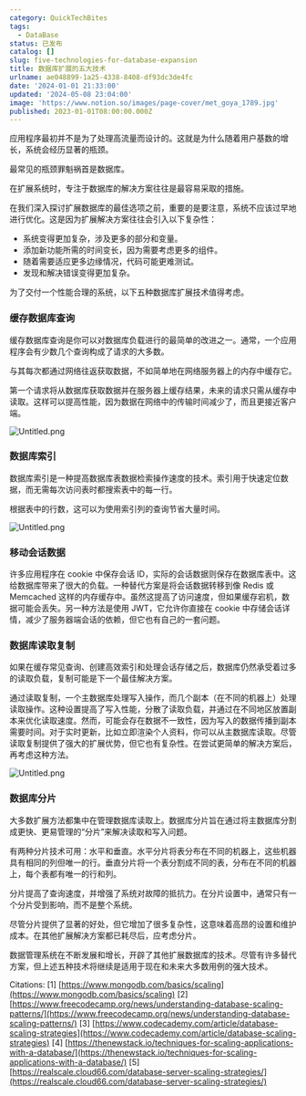 ```yaml
---
category: QuickTechBites
tags:
  - DataBase
status: 已发布
catalog: []
slug: five-technologies-for-database-expansion
title: 数据库扩展的五大技术
urlname: ae048899-1a25-4338-8408-df93dc3de4fc
date: '2024-01-01 21:33:00'
updated: '2024-05-08 23:04:00'
image: 'https://www.notion.so/images/page-cover/met_goya_1789.jpg'
published: 2023-01-01T08:00:00.000Z
---
```


应用程序最初并不是为了处理高流量而设计的。这就是为什么随着用户基数的增长，系统会经历显著的瓶颈。


最常见的瓶颈罪魁祸首是数据库。


在扩展系统时，专注于数据库的解决方案往往是最容易采取的措施。


在我们深入探讨扩展数据库的最佳选项之前，重要的是要注意，系统不应该过早地进行优化。这是因为扩展解决方案往往会引入以下复杂性：

- 系统变得更加复杂，涉及更多的部分和变量。
- 添加新功能所需的时间变长，因为需要考虑更多的组件。
- 随着需要适应更多边缘情况，代码可能更难测试。
- 发现和解决错误变得更加复杂。

为了交付一个性能合理的系统，以下五种数据库扩展技术值得考虑。


### **缓存数据库查询**


缓存数据库查询是你可以对数据库负载进行的最简单的改进之一。通常，一个应用程序会有少数几个查询构成了请求的大多数。


与其每次都通过网络往返获取数据，不如简单地在网络服务器上的内存中缓存它。


第一个请求将从数据库获取数据并在服务器上缓存结果，未来的请求只需从缓存中读取。这样可以提高性能，因为数据在网络中的传输时间减少了，而且更接近客户端。


![Untitled.png](https://prod-files-secure.s3.us-west-2.amazonaws.com/5d24fe63-e567-4804-86f9-9fdc62e13082/90ccd300-8cb4-4392-a93f-76f7d0b7f352/Untitled.png?X-Amz-Algorithm=AWS4-HMAC-SHA256&X-Amz-Content-Sha256=UNSIGNED-PAYLOAD&X-Amz-Credential=ASIAZI2LB466QFLPF6DQ%2F20250321%2Fus-west-2%2Fs3%2Faws4_request&X-Amz-Date=20250321T213250Z&X-Amz-Expires=3600&X-Amz-Security-Token=IQoJb3JpZ2luX2VjEFMaCXVzLXdlc3QtMiJHMEUCICTiEh%2FMxSQZRZRvg4%2FVMXHPRe18LXrtyRDVBKKFNg36AiEA3S6D4DHT6jZ3u%2BNEMsvw0YDnQWLG95AsKWa6%2BHwBQzQqiAQIq%2F%2F%2F%2F%2F%2F%2F%2F%2F%2F%2FARAAGgw2Mzc0MjMxODM4MDUiDMs9fB86eMss7X6WXSrcA4ItCn9Ef8EsxTGpRkicTtkzYEuk7ft0gO8%2FzdPYe9oAQj3dIGzoGvlSW7d6W6k9O07QfEgynfg%2BOXRguktRaQw55bY3BOt1Vzp3dvp0asdiMqheK0qlm9M1dvfN9CYJp9PnE%2FX3orNIARNQGK%2BOjFBTOxv3KCF5rXfIebSbBkS9CnHG7NZRGfI2eNgUSyYM4vNVAIiskaqG15FhHu1Q47YFRx04qVmTPPhUvAkfLxDQNKMEtDhFbvXqbNaDAgOzSFT3H9w%2Bxiz0o8ZVQq9%2Fp8Td5dezyW1xpJTPQwO2fpQEO1kC1k285L0er4dPxhvZN19l7LHry%2BAPLJ%2B4L4%2FwVJZ2V3Cz0jAeSo8lnDOJjTkIQVy81zfJjz3b9kIh82qkE3i%2F3tlqjw3HsTW051vD20fxkFUBG%2Bb8kYQGj0hNke%2Fjz6lnzDj2VKjsuTDrlySS4JcSupg0IWu9il90gPIIOkED1%2BYhdfRJUVUf0bSkqU%2FtOhYK07dMvFKZ7u0P6yL%2FKb3VxiT84OocfuZBk9GLW0hxSVMCKiFEQWUKd3VrMKzzcI3JoMr1ubsoNIjPG%2BXjFZXu68QDCRptG2Zf1oWsFZFT7OIsoT3uWokcsXHAHzMEtH0hFMPeR8ZpnArUMPrb9r4GOqUB%2F63M7JDUsdEHhAYiJ3WeXmXgBJtPjIwz5WzVD%2Bqlb4KiRnW3K4jedPL9HHA04L9WixH02MuMN%2BbCt0tA0isOaRZkxEplqI8Rhp1WT%2F3GI5aooBPM9xZEez34l2Ul0AiPJwuCyG4jpZpkX17BHVhClIZEp24427TNh2ZR7At7XINarXosFMF1wIwELJiB5iA8EzHLWbYcXTGe%2FUYy%2BSrb5xkULu%2FZ&X-Amz-Signature=f518d8c6adc228a253516cfb91d020a6ba025790a6d8a93ae29c28c8c66f6e98&X-Amz-SignedHeaders=host&x-id=GetObject)


### **数据库索引**


数据库索引是一种提高数据库表数据检索操作速度的技术。索引用于快速定位数据，而无需每次访问表时都搜索表中的每一行。


根据表中的行数，这可以为使用索引列的查询节省大量时间。


![Untitled.png](https://prod-files-secure.s3.us-west-2.amazonaws.com/5d24fe63-e567-4804-86f9-9fdc62e13082/d4109739-24f9-4adf-abd6-8eec0d12f3c8/Untitled.png?X-Amz-Algorithm=AWS4-HMAC-SHA256&X-Amz-Content-Sha256=UNSIGNED-PAYLOAD&X-Amz-Credential=ASIAZI2LB466QFLPF6DQ%2F20250321%2Fus-west-2%2Fs3%2Faws4_request&X-Amz-Date=20250321T213250Z&X-Amz-Expires=3600&X-Amz-Security-Token=IQoJb3JpZ2luX2VjEFMaCXVzLXdlc3QtMiJHMEUCICTiEh%2FMxSQZRZRvg4%2FVMXHPRe18LXrtyRDVBKKFNg36AiEA3S6D4DHT6jZ3u%2BNEMsvw0YDnQWLG95AsKWa6%2BHwBQzQqiAQIq%2F%2F%2F%2F%2F%2F%2F%2F%2F%2F%2FARAAGgw2Mzc0MjMxODM4MDUiDMs9fB86eMss7X6WXSrcA4ItCn9Ef8EsxTGpRkicTtkzYEuk7ft0gO8%2FzdPYe9oAQj3dIGzoGvlSW7d6W6k9O07QfEgynfg%2BOXRguktRaQw55bY3BOt1Vzp3dvp0asdiMqheK0qlm9M1dvfN9CYJp9PnE%2FX3orNIARNQGK%2BOjFBTOxv3KCF5rXfIebSbBkS9CnHG7NZRGfI2eNgUSyYM4vNVAIiskaqG15FhHu1Q47YFRx04qVmTPPhUvAkfLxDQNKMEtDhFbvXqbNaDAgOzSFT3H9w%2Bxiz0o8ZVQq9%2Fp8Td5dezyW1xpJTPQwO2fpQEO1kC1k285L0er4dPxhvZN19l7LHry%2BAPLJ%2B4L4%2FwVJZ2V3Cz0jAeSo8lnDOJjTkIQVy81zfJjz3b9kIh82qkE3i%2F3tlqjw3HsTW051vD20fxkFUBG%2Bb8kYQGj0hNke%2Fjz6lnzDj2VKjsuTDrlySS4JcSupg0IWu9il90gPIIOkED1%2BYhdfRJUVUf0bSkqU%2FtOhYK07dMvFKZ7u0P6yL%2FKb3VxiT84OocfuZBk9GLW0hxSVMCKiFEQWUKd3VrMKzzcI3JoMr1ubsoNIjPG%2BXjFZXu68QDCRptG2Zf1oWsFZFT7OIsoT3uWokcsXHAHzMEtH0hFMPeR8ZpnArUMPrb9r4GOqUB%2F63M7JDUsdEHhAYiJ3WeXmXgBJtPjIwz5WzVD%2Bqlb4KiRnW3K4jedPL9HHA04L9WixH02MuMN%2BbCt0tA0isOaRZkxEplqI8Rhp1WT%2F3GI5aooBPM9xZEez34l2Ul0AiPJwuCyG4jpZpkX17BHVhClIZEp24427TNh2ZR7At7XINarXosFMF1wIwELJiB5iA8EzHLWbYcXTGe%2FUYy%2BSrb5xkULu%2FZ&X-Amz-Signature=b60a5a4dac38d79cc166c63610ca8f7215a7008b4cd1ffe062600c677d51527b&X-Amz-SignedHeaders=host&x-id=GetObject)


### **移动会话数据**


许多应用程序在 cookie 中保存会话 ID，实际的会话数据则保存在数据库表中。这给数据库带来了很大的负载。一种替代方案是将会话数据转移到像 Redis 或 Memcached 这样的内存缓存中。虽然这提高了访问速度，但如果缓存宕机，数据可能会丢失。另一种方法是使用 JWT，它允许你直接在 cookie 中存储会话详情，减少了服务器端会话的依赖，但它也有自己的一套问题。


### **数据库读取复制**


如果在缓存常见查询、创建高效索引和处理会话存储之后，数据库仍然承受着过多的读取负载，复制可能是下一个最佳解决方案。


通过读取复制，一个主数据库处理写入操作，而几个副本（在不同的机器上）处理读取操作。这种设置提高了写入性能，分散了读取负载，并通过在不同地区放置副本来优化读取速度。然而，可能会存在数据不一致性，因为写入的数据传播到副本需要时间。对于实时更新，比如立即渲染个人资料，你可以从主数据库读取。尽管读取复制提供了强大的扩展优势，但它也有复杂性。在尝试更简单的解决方案后，再考虑这种方法。


![Untitled.png](https://prod-files-secure.s3.us-west-2.amazonaws.com/5d24fe63-e567-4804-86f9-9fdc62e13082/24928cbe-8502-42c3-8c51-57b72171cc67/Untitled.png?X-Amz-Algorithm=AWS4-HMAC-SHA256&X-Amz-Content-Sha256=UNSIGNED-PAYLOAD&X-Amz-Credential=ASIAZI2LB466QFLPF6DQ%2F20250321%2Fus-west-2%2Fs3%2Faws4_request&X-Amz-Date=20250321T213250Z&X-Amz-Expires=3600&X-Amz-Security-Token=IQoJb3JpZ2luX2VjEFMaCXVzLXdlc3QtMiJHMEUCICTiEh%2FMxSQZRZRvg4%2FVMXHPRe18LXrtyRDVBKKFNg36AiEA3S6D4DHT6jZ3u%2BNEMsvw0YDnQWLG95AsKWa6%2BHwBQzQqiAQIq%2F%2F%2F%2F%2F%2F%2F%2F%2F%2F%2FARAAGgw2Mzc0MjMxODM4MDUiDMs9fB86eMss7X6WXSrcA4ItCn9Ef8EsxTGpRkicTtkzYEuk7ft0gO8%2FzdPYe9oAQj3dIGzoGvlSW7d6W6k9O07QfEgynfg%2BOXRguktRaQw55bY3BOt1Vzp3dvp0asdiMqheK0qlm9M1dvfN9CYJp9PnE%2FX3orNIARNQGK%2BOjFBTOxv3KCF5rXfIebSbBkS9CnHG7NZRGfI2eNgUSyYM4vNVAIiskaqG15FhHu1Q47YFRx04qVmTPPhUvAkfLxDQNKMEtDhFbvXqbNaDAgOzSFT3H9w%2Bxiz0o8ZVQq9%2Fp8Td5dezyW1xpJTPQwO2fpQEO1kC1k285L0er4dPxhvZN19l7LHry%2BAPLJ%2B4L4%2FwVJZ2V3Cz0jAeSo8lnDOJjTkIQVy81zfJjz3b9kIh82qkE3i%2F3tlqjw3HsTW051vD20fxkFUBG%2Bb8kYQGj0hNke%2Fjz6lnzDj2VKjsuTDrlySS4JcSupg0IWu9il90gPIIOkED1%2BYhdfRJUVUf0bSkqU%2FtOhYK07dMvFKZ7u0P6yL%2FKb3VxiT84OocfuZBk9GLW0hxSVMCKiFEQWUKd3VrMKzzcI3JoMr1ubsoNIjPG%2BXjFZXu68QDCRptG2Zf1oWsFZFT7OIsoT3uWokcsXHAHzMEtH0hFMPeR8ZpnArUMPrb9r4GOqUB%2F63M7JDUsdEHhAYiJ3WeXmXgBJtPjIwz5WzVD%2Bqlb4KiRnW3K4jedPL9HHA04L9WixH02MuMN%2BbCt0tA0isOaRZkxEplqI8Rhp1WT%2F3GI5aooBPM9xZEez34l2Ul0AiPJwuCyG4jpZpkX17BHVhClIZEp24427TNh2ZR7At7XINarXosFMF1wIwELJiB5iA8EzHLWbYcXTGe%2FUYy%2BSrb5xkULu%2FZ&X-Amz-Signature=6cad4d66a443c8d860b3e3282c18b0c0fa83ea6b8901123eea5ba1cf4ae9ae58&X-Amz-SignedHeaders=host&x-id=GetObject)


### **数据库分片**


大多数扩展方法都集中在管理数据库读取上。数据库分片旨在通过将主数据库分割成更快、更易管理的“分片”来解决读取和写入问题。


有两种分片技术可用：水平和垂直。水平分片将表分布在不同的机器上，这些机器具有相同的列但唯一的行。垂直分片将一个表分割成不同的表，分布在不同的机器上，每个表都有唯一的行和列。


分片提高了查询速度，并增强了系统对故障的抵抗力。在分片设置中，通常只有一个分片受到影响，而不是整个系统。


尽管分片提供了显著的好处，但它增加了很多复杂性，这意味着高昂的设置和维护成本。在其他扩展解决方案都已耗尽后，应考虑分片。


数据管理系统在不断发展和增长，开辟了其他扩展数据库的技术。尽管有许多替代方案，但上述五种技术将继续是适用于现在和未来大多数用例的强大技术。


Citations:
[1] [https://www.mongodb.com/basics/scaling](https://www.mongodb.com/basics/scaling)
[2] [https://www.freecodecamp.org/news/understanding-database-scaling-patterns/](https://www.freecodecamp.org/news/understanding-database-scaling-patterns/)
[3] [https://www.codecademy.com/article/database-scaling-strategies](https://www.codecademy.com/article/database-scaling-strategies)
[4] [https://thenewstack.io/techniques-for-scaling-applications-with-a-database/](https://thenewstack.io/techniques-for-scaling-applications-with-a-database/)
[5] [https://realscale.cloud66.com/database-server-scaling-strategies/](https://realscale.cloud66.com/database-server-scaling-strategies/)

